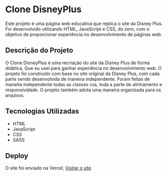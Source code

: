 # Clone DisneyPlus

Este projeto é uma página web educativa que replica o site da Disney Plus. Foi desenvolvido utilizando HTML, JavaScript e CSS, do zero, com o objetivo de proporcionar experiência no desenvolvimento de páginas web.

## Descrição do Projeto

O Clone DisneyPlus é uma recriação do site da Disney Plus de forma didática, Que eu usei para ganhar experiência no desenvolvimento web. O projeto foi construído com base no site original da Disney Plus, com cada parte sendo desenvolvida de maneira independente.
Foram feitas de maneita independente todas as classes css, toda a parte de alinhamento e responsividade. O projeto também adota uma maneira organizada para os arquivos.

## Tecnologias Utilizadas

- HTML
- JavaScript
- CSS
- SASS

## Deploy

O site foi enviado na Vercel, [Visitar o site](https://clone-disney-plus-gamma.vercel.app/)

